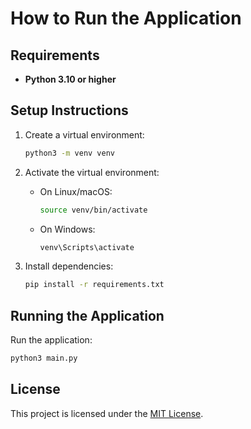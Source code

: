 # How to Run the Application

## Requirements

- **Python 3.10 or higher**

## Setup Instructions

1. Create a virtual environment:
   ```bash
   python3 -m venv venv

2. Activate the virtual environment:
   - On Linux/macOS:
     ```bash
     source venv/bin/activate
     ```
   - On Windows:
     ```bash
     venv\Scripts\activate
     ```

3. Install dependencies:
   ```bash
   pip install -r requirements.txt
   ```

## Running the Application

Run the application:
```bash
python3 main.py
```

## License

This project is licensed under the [MIT License](LICENSE).
```
